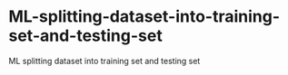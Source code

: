 # ML-splitting-dataset-into-training-set-and-testing-set
ML splitting dataset into training set and testing set
